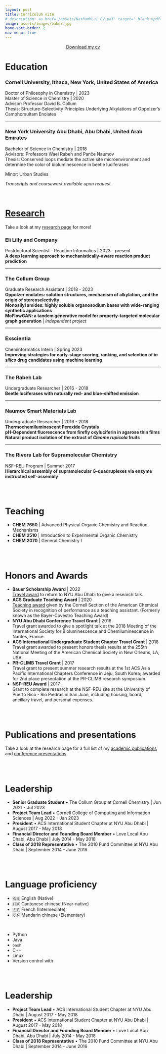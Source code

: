 ```yaml
---
layout: post
title: Curriculum vitæ
# description: <a href='/assets/NathanMLui_CV.pdf' target='_blank'>pdf</a>
image: assets/images/baker.jpg
home-sort-order: 2
nav-menu: true
---
```


<center>
    <a href='/assets/NathanMLui_CV.pdf' target='_blank'>Download my cv</a>
</center>

# Education

### Cornell University, Ithaca, New York, United States of America

Doctor of Philosophy in Chemistry \| 2023  
Master of Science in Chemistry \| 2020  
Advisor: Professor David B. Collum  
Thesis: Structure-Selectivity Principles Underlying Alkylations of Oppolzer’s Camphorsultam Enolates  

----

### New York University Abu Dhabi, Abu Dhabi, United Arab Emirates

Bachelor of Science in Chemistry \| 2018  
Advisors: Professors Wael Rabeh and Panče Naumov  
Thesis: Conserved loops mediate the active site microenvironment and determine the color of bioluminescence in beetle luciferases  
<!-- Specialization: Biochemistry   -->
Minor: Urban Studies  

<em>Transcripts and coursework available upon request.</em>

<!--
### UWC-USA, Montezuma, NM, USA

International Baccalaureate Diploma Programme (2014) 
-->

<br />

# [Research](/research.html)

Take a look at my [research page](/research.html) for more!

### Eli Lilly and Company

Postdoctoral Scientist - Reaction Informatics \| 2023 - present  
**A deep learning approach to mechanistically-aware reaction product prediction**  

----

### The Collum Group

Graduate Research Assistant \| 2018 - 2023  
**Oppolzer enolates: solution structures, mechanism of alkylation, and the origin of stereoselectivity**  
**Monosilyl amides: highly soluble organosodium bases with wide-ranging synthetic applications**  
**MoFlowGAN: a tandem generative model for property-targeted molecular graph generation** \| *Independent project*  

----

### Exscientia

Cheminformatics Intern \| Spring 2023  
**Improving strategies for early-stage scoring, ranking, and selection of *in silico* drug candidates using machine learning**  

----

### The Rabeh Lab

Undergraduate Researcher | 2016 - 2018  
**Beetle luciferases with naturally red- and blue-shifted emission**  

----

### Naumov Smart Materials Lab

Undergraduate Researcher | 2016 - 2018  
**Thermochemiluminescent Peroxide Crystals**  
**pH-Dependent fluorescence from firefly oxyluciferin in agarose thin films**  
**Natural product isolation of the extract of *Cleome rupicola* fruits**  

----

### The Rivera Lab for Supramolecular Chemistry

NSF–REU Program | Summer 2017  
**Hierarchical assembly of supramolecular G-quadruplexes via enzyme instructed self-assembly**  

<br />
<br />

# Teaching

- **CHEM 7650** \| Advanced Physical Organic Chemistry and Reaction Mechanisms  
- **CHEM 2510** \| Introduction to Experimental Organic Chemistry  
- **CHEM 2070** \| General Chemistry I  

<br />
<br />

# Honors and Awards

- **Bauer Scholarship Award** \| 2022  
<a href='https://chemistry.cornell.edu/grad-awards' target='_blank'>Travel award</a> to return to NYU Abu Dhabi to give a research talk.  
- **ACS Graduate Teaching Award** \| 2020  
<a href='https://chemistry.cornell.edu/grad-awards' target='_blank'>Teaching award</a> given by the Cornell Section of the American Chemical Society in recognition of performance as a teaching assistant. (Formerly known as the Bayer-Covestro Teaching Award)  
- **NYU Abu Dhabi Conference Travel Grant** \| 2018  
Travel grant awarded to give a spotlight talk at the 2018 Meeting of the International Society for Bioluminescence and Chemiluminescence in Nantes, France.  
- **ACS International Undergraduate Student Chapter Travel Grant** \| 2018  
Travel grant awarded to present honors thesis results at the 255th National Meeting of the American Chemical Society in New Orleans, LA, USA.  
- **PR-CLIMB Travel Grant** \| 2017  
Travel grant to present summer research results at the 1st ACS Asia Pacific International Chapters Conference in Jeju, South Korea; awarded for 2nd place presentation at the PR-CLIMB research symposium.  
- **NSF–REU Award** \| 2017  
Grant to complete research at the NSF-REU site at the University of Puerto Rico - Río Piedras in San Juan, including housing, board, ancillary travel, and personal expenses.

<br />
<br />

# Publications and presentations

Take a look at the research page for a full list of my [academic publications](/research.html#papers) and [conference presentations](/research.html#talks).  

<br />
<br />

# Leadership

- **Senior Graduate Student** • The Collum Group at Cornell Chemistry \| Jun 2021 - Jul 2023  
- **Project Team Lead** • Cornell College of Computing and Information Sciences \| Aug 2022 - Jan 2023  
- **President** • ACS International Student Chapter at NYU Abu Dhabi \| August 2017 - May 2018  
- **Financial Director and Founding Board Member** • Love Local Abu Dhabi, Abu Dhabi  \| July 2014 - May 2018  
- **Class of 2018 Representative** • The 2010 Fund Committee at NYU Abu Dhabi \| September 2014 - June 2016

<br />
<br />


# Language proficiency

<div class="row">
    <div class="6u 12u$(small)">
        <ul>
            <li>&#127468;&#127463; English (Native)</li>
            <li>&#127469;&#127472; Cantonese chinese (Near-native)</li>
            <li>&#127467;&#127479; French (Intermediate)</li>
            <li>&#127464;&#127475; Mandarin chinese (Elementary)</li>
        </ul>
        <br />
    </div>
    <div class="6u$ 12u$(small)">
        <ul>
            <li><i class="fab fa-python"></i> Python</li>
            <li><i class="fab fa-java"></i> Java</li>
            <li><i class="fas fa-terminal"></i> <code>bash</code></li>
            <li><i class="fas fa-code"></i> C++</li>
            <li><i class="fab fa-linux"></i> Linux</li>
            <li><i class="fas fa-code-branch"></i> Version control with <i class="fab fa-git-square"></i></li>
            <!-- <li>$\LaTeX$</li> -->
        </ul>
    </div>
</div>

<br />
<br />

# Leadership

- **Project Team Lead** • ACS International Student Chapter at NYU Abu Dhabi \| August 2017 - May 2018  
- **President** • ACS International Student Chapter at NYU Abu Dhabi \| August 2017 - May 2018  
- **Financial Director and Founding Board Member** • Love Local Abu Dhabi, Abu Dhabi  \| July 2014 - May 2018  
- **Class of 2018 Representative** • The 2010 Fund Committee at NYU Abu Dhabi \| September 2014 - June 2016  

<br />

